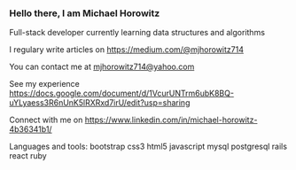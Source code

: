  ### Hello there, I am Michael Horowitz
Full-stack developer currently learning data structures and algorithms

I regulary write articles on https://medium.com/@mjhorowitz714

You can contact me at mjhorowitz714@yahoo.com

See my experience https://docs.google.com/document/d/1VcurUNTrm6ubK8BQ-uYLyaess3R6nUnK5lRXRxd7irU/edit?usp=sharing

Connect with me on https://www.linkedin.com/in/michael-horowitz-4b36341b1/ 


Languages and tools:
bootstrap css3 html5 javascript mysql postgresql rails react ruby



<!--
**mjh714/mjh714** is a ✨ _special_ ✨ repository because its `README.md` (this file) appears on your GitHub profile.

Here are some ideas to get you started:

- 🔭 I’m currently working on ...
- 🌱 I’m currently learning ...
- 👯 I’m looking to collaborate on ...
- 🤔 I’m looking for help with ...
- 💬 Ask me about ...
- 📫 How to reach me: ...
- 😄 Pronouns: ...
- ⚡ Fun fact: ...
-->

